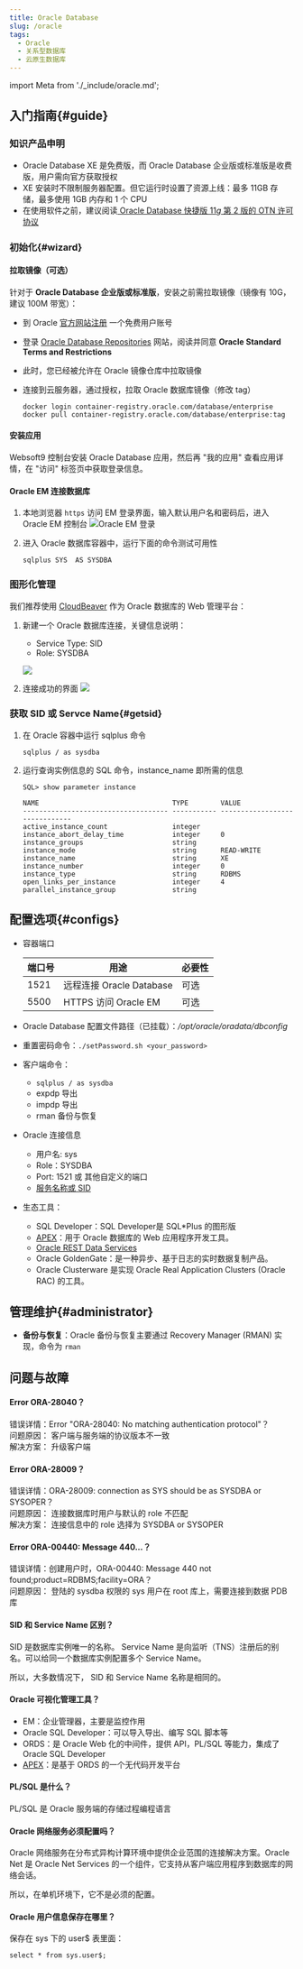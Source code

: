 ```yaml
---
title: Oracle Database
slug: /oracle
tags:
  - Oracle
  - 关系型数据库
  - 云原生数据库
---
```


import Meta from './_include/oracle.md';

<Meta name="meta" />

## 入门指南{#guide}

### 知识产品申明

- Oracle Database XE 是免费版，而 Oracle Database 企业版或标准版是收费版，用户需向官方获取授权
- XE 安装时不限制服务器配置。但它运行时设置了资源上线：最多 11GB 存储，最多使用 1GB 内存和 1 个 CPU
- 在使用软件之前，建议阅读[ Oracle Database 快捷版 11*g* 第 2 版的 OTN 许可协议](http://www.oracle.com/technetwork/licenses/database-11g-express-license-459621.html)

### 初始化{#wizard}

#### 拉取镜像（可选）

针对于 **Oracle Database 企业版或标准版**，安装之前需拉取镜像（镜像有 10G，建议 100M 带宽）：

   - 到 Oracle [官方网站注册](https://profile.oracle.com/myprofile/account/create-account.jspx) 一个免费用户账号

   - 登录 [Oracle Database Repositories](https://container-registry.oracle.com/) 网站，阅读并同意 **Oracle Standard Terms and Restrictions**

   - 此时，您已经被允许在 Oracle 镜像仓库中拉取镜像

   - 连接到云服务器，通过授权，拉取 Oracle 数据库镜像（修改 tag）
     ```
     docker login container-registry.oracle.com/database/enterprise
     docker pull container-registry.oracle.com/database/enterprise:tag
     ```

#### 安装应用

Websoft9 控制台安装 Oracle Database 应用，然后再 "我的应用" 查看应用详情，在 "访问" 标签页中获取登录信息。  

#### Oracle EM 连接数据库

1. 本地浏览器 `https` 访问 EM 登录界面，输入默认用户名和密码后，进入 Oracle EM 控制台
   ![Oracle EM 登录](./assets/oracle-emgui-websoft9.png)

2. 进入 Oracle 数据库容器中，运行下面的命令测试可用性
   ```
   sqlplus SYS  AS SYSDBA
   ```

### 图形化管理

我们推荐使用 [CloudBeaver](./cloudbeaver) 作为 Oracle 数据库的 Web 管理平台：

1. 新建一个 Oracle 数据库连接，关键信息说明：

   - Service Type: SID
   - Role: SYSDBA

    ![](./assets/oracle-cloudbeaver001-websoft9.png)

2. 连接成功的界面
    ![](./assets/oracle-cloudbeaver002-websoft9.png)


### 获取 SID 或 Servce Name{#getsid}

1. 在 Oracle 容器中运行 sqlplus 命令
    ```
    sqlplus / as sysdba 
    ```

2. 运行查询实例信息的 SQL 命令，instance_name 即所需的信息
    ```
    SQL> show parameter instance

    NAME                                 TYPE        VALUE
    ------------------------------------ ----------- ------------------------------
    active_instance_count                integer
    instance_abort_delay_time            integer     0
    instance_groups                      string
    instance_mode                        string      READ-WRITE
    instance_name                        string      XE
    instance_number                      integer     0
    instance_type                        string      RDBMS
    open_links_per_instance              integer     4
    parallel_instance_group              string
    ```

## 配置选项{#configs}

- 容器端口

  | 端口号 | 用途                                          | 必要性 |
  | ------ | --------------------------------------------- | ------ |
  | 1521   | 远程连接 Oracle Database | 可选   |
  | 5500   | HTTPS 访问 Oracle EM  | 可选   |

- Oracle Database 配置文件路径（已挂载）：*/opt/oracle/oradata/dbconfig*  

- 重置密码命令：`./setPassword.sh <your_password>`

- 客户端命令：

  - `sqlplus / as sysdba`
  - expdp 导出
  - impdp 导出
  - rman 备份与恢复

- Oracle 连接信息

  * 用户名: sys
  * Role：SYSDBA
  * Port: 1521 或 其他自定义的端口
  * [服务名称或 SID](#getsid)

- 生态工具：
  
  - SQL Developer：SQL Developer是 SQL*Plus 的图形版
  - [APEX](./apex)：用于 Oracle 数据库的 Web 应用程序开发工具。
  - [Oracle REST Data Services](https://www.oracle.com/database/technologies/appdev/rest.html)
  - Oracle GoldenGate：是一种异步、基于日志的实时数据复制产品。
  - Oracle Clusterware 是实现 Oracle Real Application Clusters (Oracle RAC) 的工具。  

## 管理维护{#administrator}

- **备份与恢复**：Oracle 备份与恢复主要通过 Recovery Manager (RMAN) 实现，命令为 `rman`


## 问题与故障

#### Error ORA-28040？

错误详情：Error "ORA-28040: No matching authentication protocol"？  
问题原因： 客户端与服务端的协议版本不一致   
解决方案： 升级客户端

####  Error ORA-28009？

错误详情：ORA-28009: connection as SYS should be as SYSDBA or SYSOPER？  
问题原因： 连接数据库时用户与默认的 role 不匹配    
解决方案： 连接信息中的 role 选择为 SYSDBA or SYSOPER

####  Error ORA-00440: Message 440...？

错误详情：创建用户时，ORA-00440: Message 440 not found;product=RDBMS;facility=ORA？     
问题原因： 登陆的 sysdba 权限的 sys 用户在 root 库上，需要连接到数据 PDB 库    

#### SID 和 Service Name 区别？

SID 是数据库实例唯一的名称。 Service Name 是向监听（TNS）注册后的别名。可以给同一个数据库实例配置多个 Service Name。  

所以，大多数情况下， SID 和 Service Name 名称是相同的。  

#### Oracle 可视化管理工具？

* EM：企业管理器，主要是监控作用
* Oracle SQL Developer：可以导入导出、编写 SQL 脚本等
* ORDS：是 Oracle Web 化的中间件，提供 API，PL/SQL 等能力，集成了 Oracle SQL Developer
* [APEX](./apex)：是基于 ORDS 的一个无代码开发平台

#### PL/SQL 是什么？

PL/SQL 是 Oracle 服务端的存储过程编程语言

#### Oracle 网络服务必须配置吗？

Oracle 网络服务在分布式异构计算环境中提供企业范围的连接解决方​​案。Oracle Net 是 Oracle Net Services 的一个组件，它支持从客户端应用程序到数据库的网络会话。  

所以，在单机环境下，它不是必须的配置。  

#### Oracle 用户信息保存在哪里？

保存在 sys 下的 user$ 表里面：

```
select * from sys.user$;
```